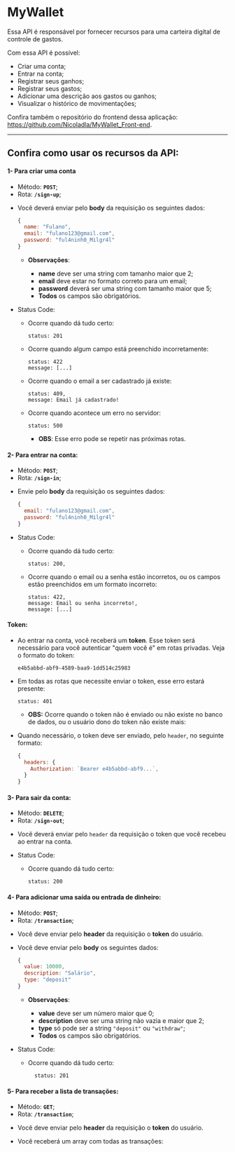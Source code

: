 # MyWallet

Essa API é responsável por fornecer recursos para uma carteira digital de controle de gastos.

Com essa API é possível:

- Criar uma conta;
- Entrar na conta;
- Registrar seus ganhos;
- Registrar seus gastos;
- Adicionar uma descrição aos gastos ou ganhos;
- Visualizar o histórico de movimentações;

Confira também o repositório do frontend dessa aplicação: <https://github.com/Nicoladla/MyWallet_Front-end>.

---

## Confira como usar os recursos da API:

#### 1- Para criar uma conta

- Método: **`POST`**;
- Rota: **`/sign-up`**;

* Você deverá enviar pelo **body** da requisição os seguintes dados:

  ```javascript
  {
    name: "Fulano",
    email: "fulano123@gmail.com",
    password: "ful4ninh0_Milgr4l"
  }
  ```

  - **Observações**:

    - **name** deve ser uma string com tamanho maior que 2;
    - **email** deve estar no formato correto para um email;
    - **password** deverá ser uma string com tamanho maior que 5;
    - **Todos** os campos são obrigatórios.

- Status Code:

  - Ocorre quando dá tudo certo:

    ```
    status: 201
    ```

  - Ocorre quando algum campo está preenchido incorretamente:

    ```
    status: 422
    message: [...]
    ```

  - Ocorre quando o email a ser cadastrado já existe:

    ```
    status: 409,
    message: Email já cadastrado!
    ```

  - Ocorre quando acontece um erro no servidor:

    ```
    status: 500
    ```

    - **OBS**: Esse erro pode se repetir nas próximas rotas.

#### 2- Para entrar na conta:

- Método: **`POST`**;
- Rota: **`/sign-in`**;

* Envie pelo **body** da requisição os seguintes dados:

  ```javascript
  {
    email: "fulano123@gmail.com",
    password: "ful4ninh0_Milgr4l"
  }
  ```

- Status Code:

  - Ocorre quando dá tudo certo:

    ```
    status: 200,
    ```

  - Ocorre quando o email ou a senha estão incorretos, ou os campos estão preenchidos em um formato incorreto:

    ```
    status: 422,
    message: Email ou senha incorreto!,
    message: [...]
    ```

#### Token:

- Ao entrar na conta, você receberá um **token**. Esse token será necessário para você autenticar "quem você é" em rotas privadas. Veja o formato do token:

  ```
  e4b5abbd-abf9-4589-baa9-1dd514c25983
  ```

- Em todas as rotas que necessite enviar o token, esse erro estará presente:

  ```
  status: 401
  ```

  - **OBS:** Ocorre quando o token não é enviado ou não existe no banco de dados, ou o usuário dono do token não existe mais:

- Quando necessário, o token deve ser enviado, pelo `header`, no seguinte formato:

  ```javascript
  {
    headers: {
      Authorization: `Bearer e4b5abbd-abf9...`,
    }
  }
  ```

#### 3- Para sair da conta:

- Método: **`DELETE`**;
- Rota: **`/sign-out`**;

* Você deverá enviar pelo `header` da requisição o token que você recebeu ao entrar na conta.

- Status Code:

  - Ocorre quando dá tudo certo:

    ```
    status: 200
    ```

#### 4- Para adicionar uma saída ou entrada de dinheiro:

- Método: **`POST`**;
- Rota: **`/transaction`**;

* Você deve enviar pelo **header** da requisição o **token** do usuário.

* Você deve enviar pelo **body** os seguintes dados:

  ```javascript
  {
    value: 10000,
    description: "Salário",
    type: "deposit"
  }
  ```
  
  - **Observações**:

    - **value** deve ser um número maior que 0;
    - **description** deve ser uma string não vazia e maior que 2;
    - **type** só pode ser a string `"deposit"` ou `"withdraw"`;
    - **Todos** os campos são obrigatórios.

- Status Code:

  - Ocorre quando dá tudo certo:

    ```
      status: 201
    ```

#### 5- Para receber a lista de transações:

- Método: **`GET`**;
- Rota: **`/transaction`**;

* Você deve enviar pelo **header** da requisição o **token** do usuário.

* Você receberá um array com todas as transações:
